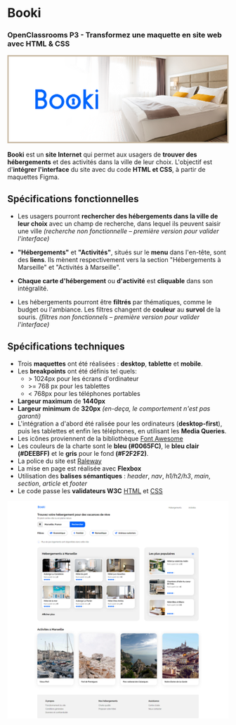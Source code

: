 # Booki
### OpenClassrooms P3 - Transformez une maquette en site web avec HTML & CSS

![Banner](booki-banner.png)

**Booki** est un **site Internet** qui permet aux usagers de **trouver des hébergements** et des activités dans la ville de leur choix.
L'objectif est d'**intégrer l'interface** du site avec du code **HTML et CSS**, à partir de maquettes Figma.

## Spécifications fonctionnelles
* Les usagers pourront **rechercher des hébergements dans la ville de leur choix** avec un champ de recherche, dans lequel ils peuvent saisir une ville *(recherche non fonctionnelle – première version pour valider l'interface)*

* **"Hébergements"** et **"Activités"**, situés sur le **menu** dans l'en-tête, sont des **liens**. Ils mènent respectivement vers la section "Hébergements à Marseille" et "Activités à Marseille".

* **Chaque carte d'hébergement** ou **d'activité** est **cliquable** dans son intégralité.

* Les hébergements pourront être **filtrés** par thématiques, comme le budget ou l'ambiance. Les filtres changent de **couleur** au **survol** de la souris. *(filtres non fonctionnels – première version pour valider l'interface)*

## Spécifications techniques
* Trois **maquettes** ont été réalisées : **desktop**, **tablette** et **mobile**.
* Les **breakpoints** ont été définis tel quels:
  * \> 1024px pour les écrans d'ordinateur
  * \>= 768 px pour les tablettes
  * \< 768px pour les téléphones portables
* **Largeur maximum** de **1440px**
* **Largeur minimum** de **320px** *(en-deça, le comportement n'est pas garanti)*
* L'intégration a d'abord été ralisée pour les ordinateurs (**desktop-first**), puis les tablettes et enfin les téléphones, en utilisant les **Media Queries**.
* Les icônes proviennent de la bibliothèque [Font Awesome](https://fontawesome.com/docs/web/setup/get-started)
* Les couleurs de la charte sont le **bleu (#0065FC)**, le **bleu clair (#DEEBFF)** et le **gris** pour le
fond **(#F2F2F2)**.
* La police du site est [Raleway](https://fonts.google.com/specimen/Raleway)
* La mise en page est réalisée avec **Flexbox**
* Utilisation des **balises sémantiques** : *header*, *nav*, *h1/h2/h3*, *main*, *section*, *article* et *footer*
* Le code passe les **validateurs W3C** [HTML](https://validator.w3.org/) et [CSS](https://jigsaw.w3.org/css-validator/)

![Screenshot](desktop.png)
